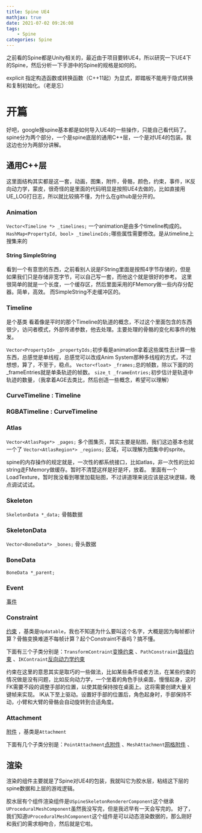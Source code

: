 ```yaml
---
title: Spine UE4
mathjax: true
date: 2021-07-02 09:26:08
tags:
    - Spine
categories: Spine
---
```

之前看的Spine都是Unity相关的，最近由于项目要转UE4，所以研究一下UE4下的Spine，然后分析一下手游中的Spine的规格是如何的。

explicit 指定构造函数或转换函数（C++11起）为显式，即踏板不能用于隐式转换和复制初始化。（老是忘）

<!--more-->

# 开篇

好吧，google搜spine基本都是如何导入UE4的一些操作，只能自己看代码了。
spine分为两个部分，一个是spine底层的通用C++层，一个是对UE4的包装。我这边也分为两部分讲解。
## 通用C++层

这里面结构其实都是这一套，动画，图集，附件，骨骼，颜色，约束，事件，IK反向动力学，蒙皮，很奇怪的是里面的代码明显是按照UE4去做的，比如直接用UE_LOG打日志，所以就比较搞不懂，为什么在github是分开的。

### Animation

`Vector<Timeline *> _timelines;` 一个animation是由多个timeline构成的。
`HashMap<PropertyId, bool> _timelineIds;`哪些属性需要修改。是从timeline上搜集来的

#### String SimpleString
看到一个有意思的东西，之前看别人说是FString里面是按照4字节存储的，但是如果我们只是存储非宽字节，可以自己写一套，而他这个就是很好的参考。
这里很简单的就是一个长度，一个缓存区，然后里面采用的FMemory做一些内存分配器。简单，高效。
而SimpleString不走缓冲区的。

### Timeline

是个基类
看着像是平时的那个Timeline的轨道的概念，不过这个里面包含的东西很少，访问者模式，外部传递参数，他去处理。主要处理的骨骼的变化和事件的触发。

`Vector<PropertyId> _propertyIds;`初步看是animation拿着这些属性去计算一些东西，总感觉是单线程，总感觉可以改成Anim System那种多线程的方式，不过想想，算了，不至于，稳点。
`Vector<float> _frames;`总的帧数，除以下面的的_frameEntries就是单条轨迹的帧数。
`size_t _frameEntries;`初步估计是轨道中轨迹的数量，（我拿着AGE去类比，然后创造一些概念，希望可以理解）

### CurveTimeline : Timeline

### RGBATimeline : CurveTimeline

### Atlas

`Vector<AtlasPage*> _pages;` 多个图集页，其实主要是贴图，我们这边基本也就一个了
`Vector<AtlasRegion*> _regions;` 区域，可以理解为图集中的sprite。

spine的内存操作的规定就是，一次性的都系统接口，比如atlas，非一次性的比如string走FMemory做缓存。暂时不清楚这样是好是坏，放着。
里面有一个LoadTexture，暂时我没看到哪里加载贴图，不过讲道理来说应该是这块逻辑，晚点调试试试。

### Skeleton

`SkeletonData *_data;` 骨骼数据

### SkeletonData

`Vector<BoneData*> _bones;` 骨头数据

### BoneData

`BoneData *_parent;` 

### Event

[事件](http://zh.esotericsoftware.com/spine-events)

### Constraint

[约束](http://zh.esotericsoftware.com/spine-constraints) ，基类是`Updatable`，我也不知道为什么要叫这个名字，大概是因为每帧都计算？骨骼变换难道不每帧计算？起个Constraint不香吗？搞不懂。

下面有三个子类分别是：`TransformContraint`[变换约束](http://zh.esotericsoftware.com/spine-transform-constraints) 、`PathConstraint`[路径约束](http://zh.esotericsoftware.com/spine-path-constraints) 、`IKContraint`[反向动力学约束](http://zh.esotericsoftware.com/spine-ik-constraints)

约束在这里的意思其实是取巧的一些做法，比如某些条件或者方法，在某些约束的情况做是没有问题，比如反向动力学，一个坐着的角色手扶桌面，慢慢起身，这时FK需要不段的调整手部的位置，以使其能保持按在桌面上。这将需要创建大量关键帧来实现。
IK从下至上驱动。设置好手部的位置后，角色起身时，手部保持不动，小臂和大臂的骨骼会自动旋转到合适角度。

### Attachment

[附件](http://zh.esotericsoftware.com/spine-attachments) ，基类是`Attachment`

下面有几个子类分别是：`PointAttachment`[点附件](http://zh.esotericsoftware.com/spine-points) 、`MeshAttachment`[网格附件](http://zh.esotericsoftware.com/spine-meshes) 、

## 渲染

渲染的组件主要就是了Spine对UE4的包装，我就叫它为胶水层，粘结这下层的spine数据和上层的游戏逻辑。

胶水层有个组件渲染组件是`USpineSkeletonRendererComponent`这个继承`UProceduralMeshComponent`虽然我没写完，但是我迟早有一天会写完的。
好了，我们知道`UProceduralMeshComponent`这个组件是可以动态渲染数据的，那么刚好和我们的需求相吻合，然后就是它啦。
